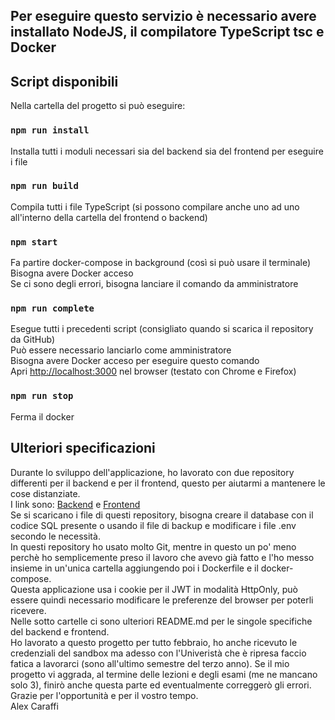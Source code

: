 ## Per eseguire questo servizio è necessario avere installato NodeJS, il compilatore TypeScript tsc e Docker

## Script disponibili

Nella cartella del progetto si può eseguire:

### `npm run install`
Installa tutti i moduli necessari sia del backend sia del frontend per eseguire i file

### `npm run build`
Compila tutti i file TypeScript (si possono compilare anche uno ad uno all'interno della cartella del frontend o backend)

### `npm start`
Fa partire docker-compose in background (così si può usare il terminale)\
Bisogna avere Docker acceso\
Se ci sono degli errori, bisogna lanciare il comando da amministratore

### `npm run complete`
Esegue tutti i precedenti script (consigliato quando si scarica il repository da GitHub)\
Può essere necessario lanciarlo come amministratore\
Bisogna avere Docker acceso per eseguire questo comando\
Apri [http://localhost:3000](http://localhost:3000) nel browser (testato con Chrome e Firefox)

### `npm run stop`
Ferma il docker

## Ulteriori specificazioni

Durante lo sviluppo dell'applicazione, ho lavorato con due repository differenti per il backend e per il frontend, 
questo per aiutarmi a mantenere le cose distanziate.\
I link sono: [Backend](https://github.com/superflem/backend_exchange) e 
[Frontend](https://github.com/superflem/frontend_exchange)\
Se si scaricano i file di questi repository, bisogna creare il database con il codice SQL presente o usando il file di backup e modificare
i file .env secondo le necessità.\
In questi repository ho usato molto Git, mentre in questo un po' meno perchè ho semplicemente preso il lavoro che avevo già fatto e 
l'ho messo insieme in un'unica cartella aggiungendo poi i Dockerfile e il docker-compose.\
Questa applicazione usa i cookie per il JWT in modalità HttpOnly, può essere quindi necessario modificare le preferenze del browser per
poterli ricevere.\
Nelle sotto cartelle ci sono ulteriori README.md per le singole specifiche del backend e frontend.\
Ho lavorato a questo progetto per tutto febbraio, ho anche ricevuto le credenziali del sandbox ma adesso con l'Univeristà che è ripresa 
faccio fatica a lavorarci (sono all'ultimo semestre del terzo anno). Se il mio progetto vi aggrada, al termine delle lezioni e degli esami (me ne 
mancano solo 3), finirò anche questa parte ed eventualmente correggerò gli errori. Grazie per l'opportunità e per il vostro tempo.\
Alex Caraffi